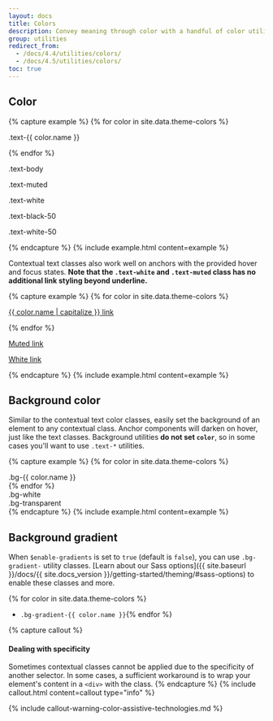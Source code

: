 ```yaml
---
layout: docs
title: Colors
description: Convey meaning through color with a handful of color utility classes. Includes support for styling links with hover states, too.
group: utilities
redirect_from:
  - /docs/4.4/utilities/colors/
  - /docs/4.5/utilities/colors/
toc: true
---
```


## Color

{% capture example %}
{% for color in site.data.theme-colors %}
<p class="text-{{ color.name }}{% if color.name == "light" %} bg-dark{% endif %}">.text-{{ color.name }}</p>{% endfor %}
<p class="text-body">.text-body</p>
<p class="text-muted">.text-muted</p>
<p class="text-white bg-dark">.text-white</p>
<p class="text-black-50">.text-black-50</p>
<p class="text-white-50 bg-dark">.text-white-50</p>
{% endcapture %}
{% include example.html content=example %}

Contextual text classes also work well on anchors with the provided hover and focus states. **Note that the `.text-white` and `.text-muted` class has no additional link styling beyond underline.**

{% capture example %}
{% for color in site.data.theme-colors %}
<p><a href="#" class="text-{{ color.name }}{% if color.name == "light" %} bg-dark{% endif %}">{{ color.name | capitalize }} link</a></p>{% endfor %}
<p><a href="#" class="text-muted">Muted link</a></p>
<p><a href="#" class="text-white bg-dark">White link</a></p>
{% endcapture %}
{% include example.html content=example %}

## Background color

Similar to the contextual text color classes, easily set the background of an element to any contextual class. Anchor components will darken on hover, just like the text classes. Background utilities **do not set `color`**, so in some cases you'll want to use `.text-*` utilities.

{% capture example %}
{% for color in site.data.theme-colors %}
<div class="p-3 mb-2 bg-{{ color.name }} {% if color.name == "light" or color.name == "warning" %}text-dark{% else %}text-white{% endif %}">.bg-{{ color.name }}</div>{% endfor %}
<div class="p-3 mb-2 bg-white text-dark">.bg-white</div>
<div class="p-3 mb-2 bg-transparent text-dark">.bg-transparent</div>
{% endcapture %}
{% include example.html content=example %}

## Background gradient

When `$enable-gradients` is set to `true` (default is `false`), you can use `.bg-gradient-` utility classes. [Learn about our Sass options]({{ site.baseurl }}/docs/{{ site.docs_version }}/getting-started/theming/#sass-options) to enable these classes and more.

{% for color in site.data.theme-colors %}
- `.bg-gradient-{{ color.name }}`{% endfor %}

{% capture callout %}
#### Dealing with specificity

Sometimes contextual classes cannot be applied due to the specificity of another selector. In some cases, a sufficient workaround is to wrap your element's content in a `<div>` with the class.
{% endcapture %}
{% include callout.html content=callout type="info" %}

{% include callout-warning-color-assistive-technologies.md %}
